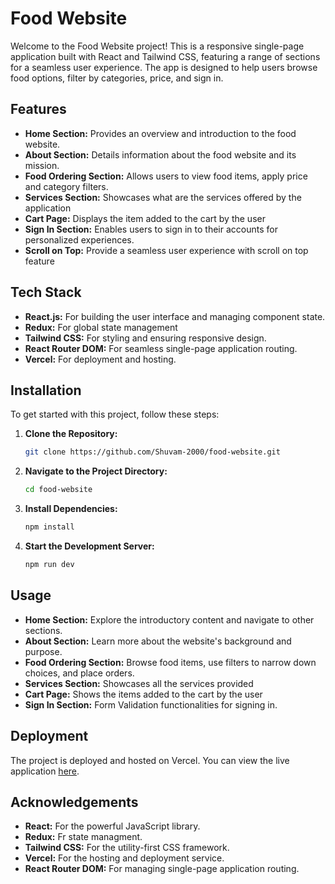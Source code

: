 # Food Website

Welcome to the Food Website project! This is a responsive single-page application built with React and Tailwind CSS, featuring a range of sections for a seamless user experience. The app is designed to help users browse food options, filter by categories, price, and sign in.

## Features

- **Home Section:** Provides an overview and introduction to the food website.
- **About Section:** Details information about the food website and its mission.
- **Food Ordering Section:** Allows users to view food items, apply price and category filters.
- **Services Section:** Showcases what are the services offered by the application
- **Cart Page:** Displays the item added to the cart by the user
- **Sign In Section:** Enables users to sign in to their accounts for personalized experiences.
- **Scroll on Top:** Provide a seamless user experience with scroll on top feature

## Tech Stack

- **React.js:** For building the user interface and managing component state.
- **Redux:** For global state management
- **Tailwind CSS:** For styling and ensuring responsive design.
- **React Router DOM:** For seamless single-page application routing.
- **Vercel:** For deployment and hosting.

## Installation

To get started with this project, follow these steps:

1. **Clone the Repository:**

   ```bash
   git clone https://github.com/Shuvam-2000/food-website.git
   ```

2. **Navigate to the Project Directory:**

   ```bash
   cd food-website
   ```

3. **Install Dependencies:**

   ```bash
   npm install
   ```

4. **Start the Development Server:**

   ```bash
   npm run dev
   ```


## Usage

- **Home Section:** Explore the introductory content and navigate to other sections.
- **About Section:** Learn more about the website's background and purpose.
- **Food Ordering Section:** Browse food items, use filters to narrow down choices, and place orders.
- **Services Section:** Showcases all the services provided
- **Cart Page:** Shows the items added to the cart by the user
- **Sign In Section:** Form Validation functionalities for signing in.

## Deployment

The project is deployed and hosted on Vercel. You can view the live application [here](https://food-website-with-react-js.vercel.app/).

## Acknowledgements

- **React:** For the powerful JavaScript library.
- **Redux:** Fr state managment.
- **Tailwind CSS:** For the utility-first CSS framework.
- **Vercel:** For the hosting and deployment service.
- **React Router DOM:** For managing single-page application routing.

